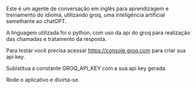 Este é um agente de conversação em inglês para aprendizagem e treinamento do idioma, utilizando groq, uma inteligência artificial semelhante ao chatGPT.

A linguagem utilizada foi o python, com uso da api do groq para realização das chamadas e tratamento da resposta.

Para testar você precisa acessar https://console.groq.com para criar sua api key.

Subistitua a constante GROQ_API_KEY com a sua api key gerada.

Rode o aplicativo e divirta-se.
